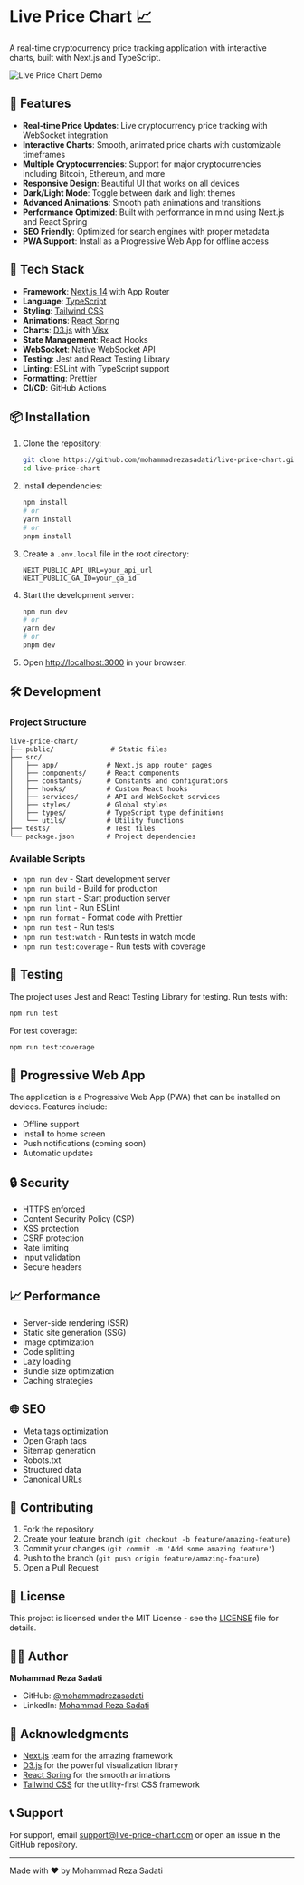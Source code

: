 # Live Price Chart 📈

A real-time cryptocurrency price tracking application with interactive charts, built with Next.js and TypeScript.

![Live Price Chart Demo](public/screenshots/home.png)

## 🌟 Features

- **Real-time Price Updates**: Live cryptocurrency price tracking with WebSocket integration
- **Interactive Charts**: Smooth, animated price charts with customizable timeframes
- **Multiple Cryptocurrencies**: Support for major cryptocurrencies including Bitcoin, Ethereum, and more
- **Responsive Design**: Beautiful UI that works on all devices
- **Dark/Light Mode**: Toggle between dark and light themes
- **Advanced Animations**: Smooth path animations and transitions
- **Performance Optimized**: Built with performance in mind using Next.js and React Spring
- **SEO Friendly**: Optimized for search engines with proper metadata
- **PWA Support**: Install as a Progressive Web App for offline access

## 🚀 Tech Stack

- **Framework**: [Next.js 14](https://nextjs.org/) with App Router
- **Language**: [TypeScript](https://www.typescriptlang.org/)
- **Styling**: [Tailwind CSS](https://tailwindcss.com/)
- **Animations**: [React Spring](https://react-spring.dev/)
- **Charts**: [D3.js](https://d3js.org/) with [Visx](https://airbnb.io/visx/)
- **State Management**: React Hooks
- **WebSocket**: Native WebSocket API
- **Testing**: Jest and React Testing Library
- **Linting**: ESLint with TypeScript support
- **Formatting**: Prettier
- **CI/CD**: GitHub Actions

## 📦 Installation

1. Clone the repository:
   ```bash
   git clone https://github.com/mohammadrezasadati/live-price-chart.git
   cd live-price-chart
   ```

2. Install dependencies:
   ```bash
   npm install
   # or
   yarn install
   # or
   pnpm install
   ```

3. Create a `.env.local` file in the root directory:
   ```env
   NEXT_PUBLIC_API_URL=your_api_url
   NEXT_PUBLIC_GA_ID=your_ga_id
   ```

4. Start the development server:
   ```bash
   npm run dev
   # or
   yarn dev
   # or
   pnpm dev
   ```

5. Open [http://localhost:3000](http://localhost:3000) in your browser.

## 🛠️ Development

### Project Structure

```
live-price-chart/
├── public/              # Static files
├── src/
│   ├── app/            # Next.js app router pages
│   ├── components/     # React components
│   ├── constants/      # Constants and configurations
│   ├── hooks/          # Custom React hooks
│   ├── services/       # API and WebSocket services
│   ├── styles/         # Global styles
│   ├── types/          # TypeScript type definitions
│   └── utils/          # Utility functions
├── tests/              # Test files
└── package.json        # Project dependencies
```

### Available Scripts

- `npm run dev` - Start development server
- `npm run build` - Build for production
- `npm run start` - Start production server
- `npm run lint` - Run ESLint
- `npm run format` - Format code with Prettier
- `npm run test` - Run tests
- `npm run test:watch` - Run tests in watch mode
- `npm run test:coverage` - Run tests with coverage

## 🧪 Testing

The project uses Jest and React Testing Library for testing. Run tests with:

```bash
npm run test
```

For test coverage:

```bash
npm run test:coverage
```

## 📱 Progressive Web App

The application is a Progressive Web App (PWA) that can be installed on devices. Features include:

- Offline support
- Install to home screen
- Push notifications (coming soon)
- Automatic updates

## 🔒 Security

- HTTPS enforced
- Content Security Policy (CSP)
- XSS protection
- CSRF protection
- Rate limiting
- Input validation
- Secure headers

## 📈 Performance

- Server-side rendering (SSR)
- Static site generation (SSG)
- Image optimization
- Code splitting
- Lazy loading
- Bundle size optimization
- Caching strategies

## 🌐 SEO

- Meta tags optimization
- Open Graph tags
- Sitemap generation
- Robots.txt
- Structured data
- Canonical URLs

## 🤝 Contributing

1. Fork the repository
2. Create your feature branch (`git checkout -b feature/amazing-feature`)
3. Commit your changes (`git commit -m 'Add some amazing feature'`)
4. Push to the branch (`git push origin feature/amazing-feature`)
5. Open a Pull Request

## 📝 License

This project is licensed under the MIT License - see the [LICENSE](LICENSE) file for details.

## 👨‍💻 Author

**Mohammad Reza Sadati**

- GitHub: [@mohammadrezasadati](https://github.com/MmdRezaSadati)
- LinkedIn: [Mohammad Reza Sadati](https://linkedin.com/in/mohammad-reza-sadati)

## 🙏 Acknowledgments

- [Next.js](https://nextjs.org/) team for the amazing framework
- [D3.js](https://d3js.org/) for the powerful visualization library
- [React Spring](https://react-spring.dev/) for the smooth animations
- [Tailwind CSS](https://tailwindcss.com/) for the utility-first CSS framework

## 📞 Support

For support, email support@live-price-chart.com or open an issue in the GitHub repository.

---

Made with ❤️ by Mohammad Reza Sadati
